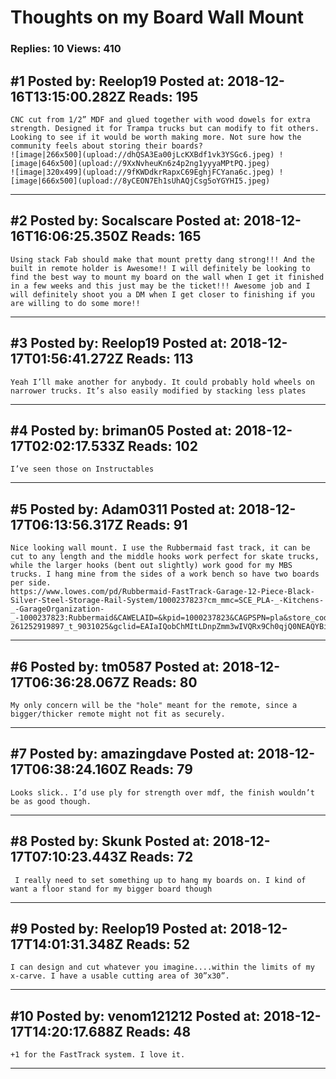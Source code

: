 # Thoughts on my Board Wall Mount

### Replies: 10 Views: 410

## \#1 Posted by: Reelop19 Posted at: 2018-12-16T13:15:00.282Z Reads: 195

```
CNC cut from 1/2” MDF and glued together with wood dowels for extra strength. Designed it for Trampa trucks but can modify to fit others.  Looking to see if it would be worth making more. Not sure how the community feels about storing their boards?
![image|266x500](upload://dhQSA3Ea00jLcKXBdf1vk3YSGc6.jpeg) ![image|646x500](upload://9XxNvheuKn6z4p2ng1yyyaMPtPQ.jpeg) 
![image|320x499](upload://9fKWDdkrRapxC69EghjFCYana6c.jpeg) ![image|666x500](upload://8yCEON7Eh1sUhAQjCsg5oYGYHI5.jpeg)
```

---
## \#2 Posted by: Socalscare Posted at: 2018-12-16T16:06:25.350Z Reads: 165

```
Using stack Fab should make that mount pretty dang strong!!! And the built in remote holder is Awesome!! I will definitely be looking to find the best way to mount my board on the wall when I get it finished in a few weeks and this just may be the ticket!!! Awesome job and I will definitely shoot you a DM when I get closer to finishing if you are willing to do some more!!
```

---
## \#3 Posted by: Reelop19 Posted at: 2018-12-17T01:56:41.272Z Reads: 113

```
Yeah I’ll make another for anybody. It could probably hold wheels on narrower trucks. It’s also easily modified by stacking less plates
```

---
## \#4 Posted by: briman05 Posted at: 2018-12-17T02:02:17.533Z Reads: 102

```
I’ve seen those on Instructables
```

---
## \#5 Posted by: Adam0311 Posted at: 2018-12-17T06:13:56.317Z Reads: 91

```
Nice looking wall mount. I use the Rubbermaid fast track, it can be cut to any length and the middle hooks work perfect for skate trucks, while the larger hooks (bent out slightly) work good for my MBS trucks. I hang mine from the sides of a work bench so have two boards per side.
https://www.lowes.com/pd/Rubbermaid-FastTrack-Garage-12-Piece-Black-Silver-Steel-Storage-Rail-System/1000237823?cm_mmc=SCE_PLA-_-Kitchens-_-GarageOrganization-_-1000237823:Rubbermaid&CAWELAID=&kpid=1000237823&CAGPSPN=pla&store_code=2268&k_clickID=go_625668460_34614986590_111134749750_pla-261252919897_t_9031025&gclid=EAIaIQobChMItLDnpZmm3wIVQRx9Ch0qjQ0NEAQYBiABEgJXVfD_BwE
```

---
## \#6 Posted by: tm0587 Posted at: 2018-12-17T06:36:28.067Z Reads: 80

```
My only concern will be the "hole" meant for the remote, since a bigger/thicker remote might not fit as securely.
```

---
## \#7 Posted by: amazingdave Posted at: 2018-12-17T06:38:24.160Z Reads: 79

```
Looks slick.. I’d use ply for strength over mdf, the finish wouldn’t be as good though.
```

---
## \#8 Posted by: Skunk Posted at: 2018-12-17T07:10:23.443Z Reads: 72

```
 I really need to set something up to hang my boards on. I kind of want a floor stand for my bigger board though
```

---
## \#9 Posted by: Reelop19 Posted at: 2018-12-17T14:01:31.348Z Reads: 52

```
I can design and cut whatever you imagine....within the limits of my x-carve. I have a usable cutting area of 30”x30”.
```

---
## \#10 Posted by: venom121212 Posted at: 2018-12-17T14:20:17.688Z Reads: 48

```
+1 for the FastTrack system. I love it.
```

---
